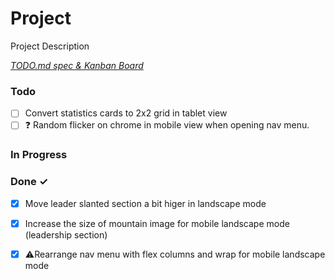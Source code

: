 # Project

Project Description

<em>[TODO.md spec & Kanban Board](https://bit.ly/3fCwKfM)</em>

### Todo

- [ ] Convert statistics cards to 2x2 grid in tablet view  
- [ ] ❓ Random flicker on chrome in mobile view when opening nav menu.  

### In Progress


### Done ✓

- [x] Move leader slanted section a bit higer in landscape mode  
- [x] Increase the size of mountain image for mobile landscape mode (leadership section)  
- [x] ⚠️Rearrange nav menu with flex columns and wrap for mobile landscape mode  

